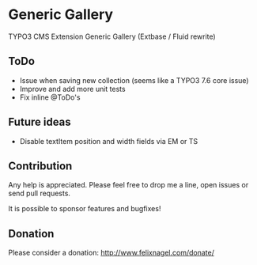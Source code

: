 Generic Gallery
===============

TYPO3 CMS Extension Generic Gallery (Extbase / Fluid rewrite)


ToDo
----

* Issue when saving new collection (seems like a TYPO3 7.6 core issue)
* Improve and add more unit tests
* Fix inline @ToDo's


Future ideas
------------

* Disable textItem position and width fields via EM or TS


Contribution
------------

Any help is appreciated. Please feel free to drop me a line, open issues or send pull requests.

It is possible to sponsor features and bugfixes!


Donation
--------

Please consider a donation: http://www.felixnagel.com/donate/